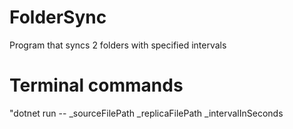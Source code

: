 # FolderSync
Program that syncs 2 folders with specified intervals

# Terminal commands

"dotnet run -- _sourceFilePath _replicaFilePath _intervalInSeconds

